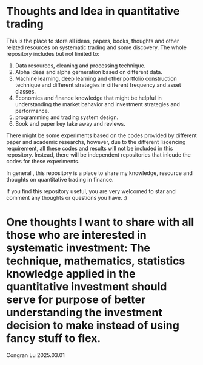 # Thoughts and Idea in quantitative trading
This is the place to store all ideas, papers, books, thoughts and other related resources on systematic trading and some discovery. 
The whole repository includes but not limited to:
1. Data resources, cleaning and processing technique. 
2. Alpha ideas and alpha gerneration based on different data.
3. Machine learning, deep learning and other portfolio construction technique and different strategies in different frequency and asset classes.
4. Economics and finance knowledge that might be helpful in understanding the market bahavior and investment strategies and performance.
5. programming and trading system design.
7. Book and paper key take away and reviews. 

There might be some experiments based on the codes provided by different paper and academic researchs, however, due to the different liscencing requirement, all these codes and results will not be included in this repository. Instead, there will be independent repositories that inlcude the codes for these experiments. 

In general , this repository is a place to share my knowledge, resource and thoughts on quantitative trading in finance. 

If you find this repository useful, you are very welcomed to star and comment any thoughts or questions you have. :)

# One thoughts I want to share with all those who are interested in systematic investment: The technique, mathematics, statistics knowledge applied in the quantitative investment should serve for purpose of better understanding the investment decision to make instead of using fancy stuff to flex. 

Congran Lu
2025.03.01
